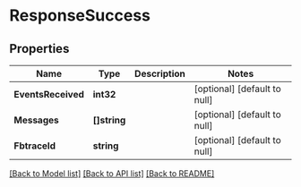 # ResponseSuccess

## Properties
Name | Type | Description | Notes
------------ | ------------- | ------------- | -------------
**EventsReceived** | **int32** |  | [optional] [default to null]
**Messages** | **[]string** |  | [optional] [default to null]
**FbtraceId** | **string** |  | [optional] [default to null]

[[Back to Model list]](../README.md#documentation-for-models) [[Back to API list]](../README.md#documentation-for-api-endpoints) [[Back to README]](../README.md)


